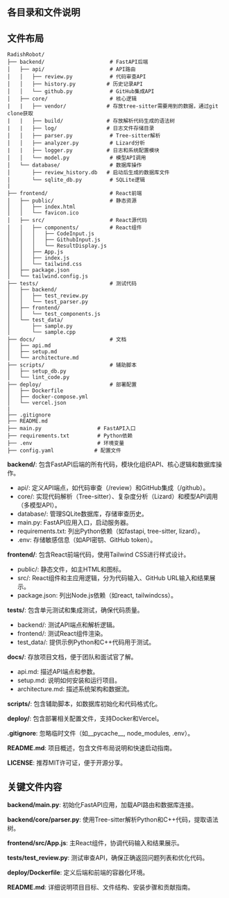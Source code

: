 ## 各目录和文件说明

## 文件布局

```
RadishRobot/
├── backend/                     # FastAPI后端
│   ├── api/                     # API路由
│   │   ├── review.py            # 代码审查API
│   │   ├── history.py			# 历史记录API
│   │   └── github.py            # GitHub集成API
│   ├── core/                    # 核心逻辑
|   |   ├── vendor/				# 存放tree-sitter需要用到的数据，通过git clone获取
|   |   ├── build/				# 存放解析代码生成的语法树
|   |   ├── log/			    # 日志文件存储目录
│   │   ├── parser.py            # Tree-sitter解析
│   │   ├── analyzer.py          # Lizard分析
|   |   ├── logger.py			# 日志和系统配置模块				
│   │   └── model.py             # 模型API调用
│   └── database/                # 数据库操作
│       ├── review_history.db	# 启动后生成的数据库文件
│       └── sqlite_db.py         # SQLite逻辑
|
├── frontend/                    # React前端
│   ├── public/                  # 静态资源
│   │   ├── index.html
│   │   └── favicon.ico
│   ├── src/                     # React源代码
│   │   ├── components/          # React组件
│   │   │   ├── CodeInput.js
│   │   │   ├── GithubInput.js
│   │   │   └── ResultDisplay.js
│   │   ├── App.js
│   │   ├── index.js
│   │   └── tailwind.css
│   ├── package.json
│   └── tailwind.config.js
├── tests/                       # 测试代码
│   ├── backend/
│   │   ├── test_review.py
│   │   └── test_parser.py
│   ├── frontend/
│   │   └── test_components.js
│   └── test_data/
│       ├── sample.py
│       └── sample.cpp
├── docs/                        # 文档
│   ├── api.md
│   ├── setup.md
│   └── architecture.md
├── scripts/                     # 辅助脚本
│   ├── setup_db.py
│   └── lint_code.py
├── deploy/                      # 部署配置
│   ├── Dockerfile
│   ├── docker-compose.yml
│   └── vercel.json
|
├── .gitignore
├── README.md
├── main.py                  # FastAPI入口
├── requirements.txt         # Python依赖
├── .env                     # 环境变量
├── config.yaml				# 配置文件

```

**backend/**: 包含FastAPI后端的所有代码，模块化组织API、核心逻辑和数据库操作。

- api/: 定义API端点，如代码审查（/review）和GitHub集成（/github）。
- core/: 实现代码解析（Tree-sitter）、复杂度分析（Lizard）和模型API调用（多模型API）。
- database/: 管理SQLite数据库，存储审查历史。
- main.py: FastAPI应用入口，启动服务器。
- requirements.txt: 列出Python依赖（如fastapi, tree-sitter, lizard）。
- .env: 存储敏感信息（如API密钥、GitHub token）。

**frontend/**: 包含React前端代码，使用Tailwind CSS进行样式设计。

- public/: 静态文件，如主HTML和图标。
- src/: React组件和主应用逻辑，分为代码输入、GitHub URL输入和结果展示。
- package.json: 列出Node.js依赖（如react, tailwindcss）。

**tests/**: 包含单元测试和集成测试，确保代码质量。

- backend/: 测试API端点和解析逻辑。
- frontend/: 测试React组件渲染。
- test_data/: 提供示例Python和C++代码用于测试。

**docs/**: 存放项目文档，便于团队和面试官了解。

- api.md: 描述API端点和参数。
- setup.md: 说明如何安装和运行项目。
- architecture.md: 描述系统架构和数据流。

**scripts/**: 包含辅助脚本，如数据库初始化和代码格式化。

**deploy/**: 包含部署相关配置文件，支持Docker和Vercel。

**.gitignore**: 忽略临时文件（如__pycache__, node_modules, .env）。

**README.md**: 项目概述，包含文件布局说明和快速启动指南。

**LICENSE**: 推荐MIT许可证，便于开源分享。



## 关键文件内容

**backend/main.py**: 初始化FastAPI应用，加载API路由和数据库连接。

**backend/core/parser.py**: 使用Tree-sitter解析Python和C++代码，提取语法树。

**frontend/src/App.js**: 主React组件，协调代码输入和结果展示。

**tests/test_review.py**: 测试审查API，确保正确返回问题列表和优化代码。

**deploy/Dockerfile**: 定义后端和前端的容器化环境。

**README.md**: 详细说明项目目标、文件结构、安装步骤和贡献指南。





